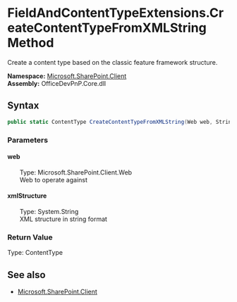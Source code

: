 # FieldAndContentTypeExtensions.CreateContentTypeFromXMLString Method  
Create a content type based on the classic feature framework structure.  

**Namespace:** [Microsoft.SharePoint.Client](Microsoft.SharePoint.Client.md)  
**Assembly:** OfficeDevPnP.Core.dll  
## Syntax
```C#
public static ContentType CreateContentTypeFromXMLString(Web web, String xmlStructure)
```
### Parameters
#### web  
&emsp;&emsp;Type: Microsoft.SharePoint.Client.Web  
&emsp;&emsp;Web to operate against  

#### xmlStructure  
&emsp;&emsp;Type: System.String  
&emsp;&emsp;XML structure in string format  

### Return Value
Type: ContentType  

## See also
- [Microsoft.SharePoint.Client](Microsoft.SharePoint.Client.md)
